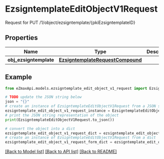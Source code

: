 # EzsigntemplateEditObjectV1Request

Request for PUT /1/object/ezsigntemplate/{pkiEzsigntemplateID}

## Properties

Name | Type | Description | Notes
------------ | ------------- | ------------- | -------------
**obj_ezsigntemplate** | [**EzsigntemplateRequestCompound**](EzsigntemplateRequestCompound.md) |  | 

## Example

```python
from eZmaxApi.models.ezsigntemplate_edit_object_v1_request import EzsigntemplateEditObjectV1Request

# TODO update the JSON string below
json = "{}"
# create an instance of EzsigntemplateEditObjectV1Request from a JSON string
ezsigntemplate_edit_object_v1_request_instance = EzsigntemplateEditObjectV1Request.from_json(json)
# print the JSON string representation of the object
print(EzsigntemplateEditObjectV1Request.to_json())

# convert the object into a dict
ezsigntemplate_edit_object_v1_request_dict = ezsigntemplate_edit_object_v1_request_instance.to_dict()
# create an instance of EzsigntemplateEditObjectV1Request from a dict
ezsigntemplate_edit_object_v1_request_form_dict = ezsigntemplate_edit_object_v1_request.from_dict(ezsigntemplate_edit_object_v1_request_dict)
```
[[Back to Model list]](../README.md#documentation-for-models) [[Back to API list]](../README.md#documentation-for-api-endpoints) [[Back to README]](../README.md)


